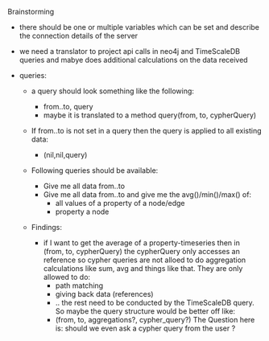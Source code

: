 Brainstorming

- there should be one or multiple variables which can be set and describe the 
  connection details of the server

- we need a translator to project api calls in neo4j and TimeScaleDB queries and 
  mabye does additional calculations on the data received

- queries:
  - a query should look something like the following:
    - from..to, query 
    - maybe it is translated to a method query(from, to, cypherQuery)
  - If from..to is not set in a query then the query is applied to all existing data:
    - (nil,nil,query) 

  - Following queries should be available:
    - Give me all data from..to 
    - Give me all data from..to and give me the avg()/min()/max() of:
      - all values of a property of a node/edge
      - property a node

  - Findings:
    - if I want to get the average of a property-timeseries then in 
      (from, to, cypherQuery) the cypherQuery only accesses an reference so
      cypher queries are not alloed to do aggregation calculations like sum, avg and
      things like that. They are only allowed to do:
        - path matching
        - giving back data (references)
        - ..
      the rest need to be conducted by the TimeScaleDB query. So maybe the query
      structure would be better off like:
        - (from, to, aggregations?, cypher_query?)
      The Question here is: should we even ask a cypher query from the user ? 